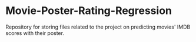 # Movie-Poster-Rating-Regression
Repository for storing files related to the project on predicting movies' IMDB scores with their poster.

